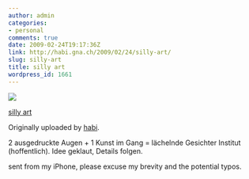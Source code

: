 ```yaml
---
author: admin
categories:
- personal
comments: true
date: 2009-02-24T19:17:36Z
link: http://habi.gna.ch/2009/02/24/silly-art/
slug: silly-art
title: silly art
wordpress_id: 1661
---
```


[![](http://farm4.static.flickr.com/3659/3306507029_dbaf9df113_m.jpg)](http://www.flickr.com/photos/habi/3306507029/)
   

 
  [silly art](http://www.flickr.com/photos/habi/3306507029/)
    

  Originally uploaded by [habi](http://www.flickr.com/people/habi/).
 



2 ausgedruckte Augen + 1 Kunst im Gang = lächelnde Gesichter Institut (hoffentlich). Idee geklaut, Details folgen.  

  

sent from my iPhone, please excuse my brevity and the potential typos.
  

